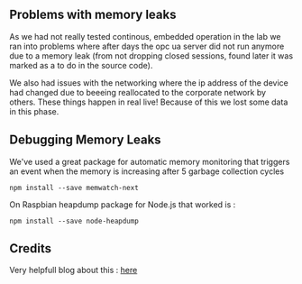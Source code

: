 ## Problems with memory leaks

As we had not really tested continous, embedded operation in the lab we ran into problems where after days the opc ua server did not run anymore due to a memory leak (from not dropping closed sessions, found later it was marked as a to do in the source code).

We also had issues with the networking where the ip address of the device had changed due to beeeing reallocated to the corporate network by others. These things happen in real live! Because of this we lost some data in this phase.

## Debugging Memory Leaks

We've used a great package for automatic memory monitoring that triggers an event when the memory is increasing after 5 garbage collection cycles

`npm install --save memwatch-next`

On Raspbian heapdump package for Node.js that worked is :

`npm install --save node-heapdump`

## Credits

Very helpfull blog about this :
[here](https://www.nearform.com/blog/self-detect-memory-leak-node/)